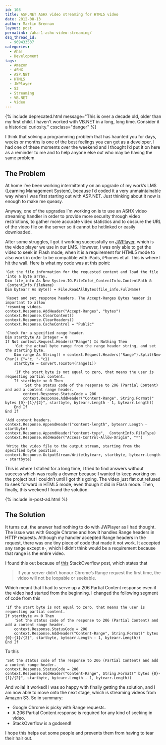 ```yaml
---
id: 108
title: ASP.NET ASHX video streaming for HTML5 video
date: 2012-08-13
author: Martin Brennan
layout: post
permalink: /aha-1-ashx-video-streaming/
dsq_thread_id:
  - 969433537
categories:
  - Aha!
  - Development
tags:
  - Amazon
  - ASHX
  - ASP.NET
  - HTML5
  - JWPlayer
  - S3
  - Streaming
  - VB.NET
  - Video
---
```


{% include deprecated.html message="This is over a decade old, older than my first child. I haven't worked with VB.NET in a long, long time. Consider it a historical curiosity." cssclass="danger" %}

I think that solving a programming problem that has haunted you for days, weeks or months is one of the best feelings you can get as a developer. I had one of these moments over the weekend and I thought I’d put it on here as a reminder to me and to help anyone else out who may be having the same problem.<!--more-->

## The Problem

At home I’ve been working intermittently on an upgrade of my work’s LMS (Learning Management System), because I’d coded it a very unmaintainable way when I was first starting out with ASP.NET. Just thinking about it now is enough to make me queasy.

Anyway, one of the upgrades I’m working on is to use an ASHX video streaming handler in order to provide more security through video restrictions, to gather more accurate video statistics and to obscure the URL of the video file on the server so it cannot be hotlinked or easily downloaded.

After some struggles, I got it working successfully on [JWPlayer](http://www.longtailvideo.com/players/), which is the video player we use in our LMS. However, I was only able to get the video to seek in Flash mode, when it is a requirement for HTML5 mode to also work in order to be compatible with iPads, iPhones et al. This is where I hit the wall. Here is what my code was at this point:

```visualbasic
'Get the file information for the requested content and load the file
'into a byte array.
Dim file_info As New System.IO.FileInfo(_ContentInfo.ContentPath & _ContentInfo.FileName)
Dim bytearr As Byte() = File.ReadAllBytes(file_info.FullName)

'Reset and set response headers. The Accept-Ranges Bytes header is important to allow
'resuming videos.
context.Response.AddHeader("Accept-Ranges", "bytes")
context.Response.ClearContent()
context.Response.ClearHeaders()
context.Response.CacheControl = "Public"

'Check for a specified range header.
Dim startbyte As Integer = 0
If Not context.Request.Headers("Range") Is Nothing Then
    'Get the actual byte range from the range header string, and set the starting byte.
    Dim range As String() = context.Request.Headers("Range").Split(New Char() {"="c, "-"c})
    startbyte = Convert.ToInt64(range(1))

    'If the start byte is not equal to zero, that means the user is requesting partial content.
    If startbyte <> 0 Then
        'Set the status code of the response to 206 (Partial Content) and add a content range header.
        context.Response.StatusCode = 206
        context.Response.AddHeader("Content-Range", String.Format(" bytes {0}-{1}/{2}", startbyte, bytearr.Length - 1, bytearr.Length))
    End If
End If

'Add content headers.
context.Response.AppendHeader("content-length", bytearr.Length - startbyte)
context.Response.AppendHeader("content-type", _ContentInfo.FileType)
context.Response.AddHeader("Access-Control-Allow-Origin", "*")

'Write the video file to the output stream, starting from the specified byte position.
context.Response.OutputStream.Write(bytearr, startbyte, bytearr.Length - startbyte)
```

This is where I stalled for a long time, I tried to find answers without success which was really a downer because I wanted to keep working on the project but I couldn’t until I got this going. The video just flat out refused to seek forward in HTML5 mode, even though it did in Flash mode. Then, finally, this weekend I found the solution.

{% include in-post-ad.html %}

## The Solution

It turns out, the answer had nothing to do with JWPlayer as I had thought. The issue was with Google Chrome and how it handles Range headers in HTTP requests. Although my handler accepted Range headers in the request, there was one tiny piece of code that made it not work. It accepted any range except `0-`, which I didn’t think would be a requirement because that range is the entire video.

I found this out because of [this](http://stackoverflow.com/questions/8088364/html5-video-will-not-loop) StackOverflow post, which states that

> If your server didn’t honour Chrome’s Range request the first time, the video will not be loopable or seekable.

Which meant that I had to serve up a 206 Partial Content response even if the video had started from the beginning. I changed the following segment of code from this

```visualbasic
'If the start byte is not equal to zero, that means the user is requesting partial content.
If startbyte <> 0 Then
    'Set the status code of the response to 206 (Partial Content) and add a content range header.
    context.Response.StatusCode = 206
    context.Response.AddHeader("Content-Range", String.Format(" bytes {0}-{1}/{2}", startbyte, bytearr.Length - 1, bytearr.Length))
End If
```

To this

```visualbasic
'Set the status code of the response to 206 (Partial Content) and add a content range header.
context.Response.StatusCode = 206
context.Response.AddHeader("Content-Range", String.Format(" bytes {0}-{1}/{2}", startbyte, bytearr.Length - 1, bytearr.Length))
```

And voila! It worked! I was so happy with finally getting the solution, and I am now able to move onto the next stage, which is streaming videos from Amazon S3. So in summary:

  * Google Chrome is picky with Range requests.
  * A 206 Partial Content response is required for any kind of seeking in video.
  * StackOverflow is a godsend!

I hope this helps out some people and prevents them from having to tear their hair out.
